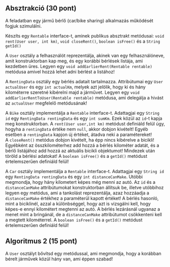 ## Absztrakció (30 pont)

A feladatban egy jármű bérlő (car/bike sharing) alkalmazás működését fogjuk szimulálni.  

Készíts egy `Rentable` interface-t, aminek publikus absztrakt metódusai: `void rent(User user, int km)`, `void closeRent()`, 
`boolean isFree()` és a `String getId()`  

A `User` osztály a felhasználót reprezentálja, akinek van egy felhasználóneve, amit konstruktorban kap meg, és egy korábbi bérlések
listája, ami kezdetben üres. Legyen egy `void addEarlierRent(Rentable rentable)` metódusa amivel hozzá lehet adni bérlést a listához!

A `RentingData` osztály egy bérlés adatait tartalmazza. Attribútumai egy `User actualUser` és egy `int actualKm`, melyek azt jelölik, hogy ki
és hány kilométerre szeretné kibérelni majd a járművet. Legyen egy `void addEarlierRentToUser(Rentable rentable)` metódusa, 
ami delegálja a hivást az `actualUser` megfelelő metódusának! 

A `Bike` osztály implementálja a `Rentable` interface-t. Adattagjai egy `String id` egy `RentingData rentingData` és egy `int sumKm`. 
Ezek közül az `id`-t kapja meg konstruktorban. A `rent(User user,int km)` metódust definiáld felül úgy, hogyha a `rentingData`
értéke nem `null`, akkor dobjon kivételt! Egyéb esetben a `rentingData` kapjon új értéket, átadva neki a paramétereket!  
A `closeRent()` metódus dobjon kivételt, ha épp nincs kibérelve a bicikli! Egyébként az összkilométerhez add hozzá a bérlés kilométer adatát,
és a bérlő listájához add hozzá az aktuális bicikli objektumot! Mindezek után töröld a bérlési adatokat! 
A `boolean isFree()` és a `getId()` metódust értelemszerűen definiáld felül!

A `Car` osztály implementálja a `Rentable` interface-t.  Adattagjai egy `String id` egy `RentingData rentingData` 
és egy `int distanceCanMake`. Utóbbi megmondja, hogy hány kilometert képes még menni az autó. Az `id` és a `distanceCanMake` 
attribútumokat konstruktorban állítsuk be, illetve utóbbihoz legyen egy metódus, ami a tankolást reprezentálja, azaz hozzáadja a
`distanceCanMake` értékhez a paraméterül kapott értéket! 
A bérlés hasonló, mint a biciklinél, azzal a különbséggel, hogy azt is vizsgálni kell, hogy képes-e ennyi kilométert megtenni az autó.
A bérlés lezárásnál ugyanaz a menet mint a bringánál, de a `distanceCanMake` attribútumot csökkenteni kell a megtett kilométerrel. 
A `boolean isFree()` és a `getId()` metódust értelemszerűen definiáld felül!

## Algoritmus 2 (15 pont)

A `User` osztályt bővítsd egy metódussal, ami megmondja, hogy a korábban bérelt járművek közül hány van, ami éppen szabad!








